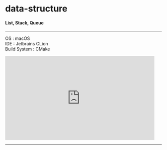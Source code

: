 # data-structure
#### List, Stack, Queue
<hr>

OS : macOS
<br>
IDE : Jetbrains CLion
<br>
Build System : CMake
<br>
<iframe src="https://giphy.com/embed/QpVUMRUJGokfqXyfa1" width="480" height="270" frameBorder="0" class="giphy-embed" allowFullScreen></iframe><p>
<a href="https://giphy.com/gifs/one-numbers-binary-code-QpVUMRUJGokfqXyfa1"></p>
<hr>

